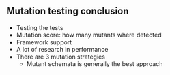 ## Mutation testing conclusion

* Testing the tests
* Mutation score: how many mutants where detected
* Framework support
* A lot of research in performance
* There are 3 mutation strategies
    * Mutant schemata is generally the best approach
